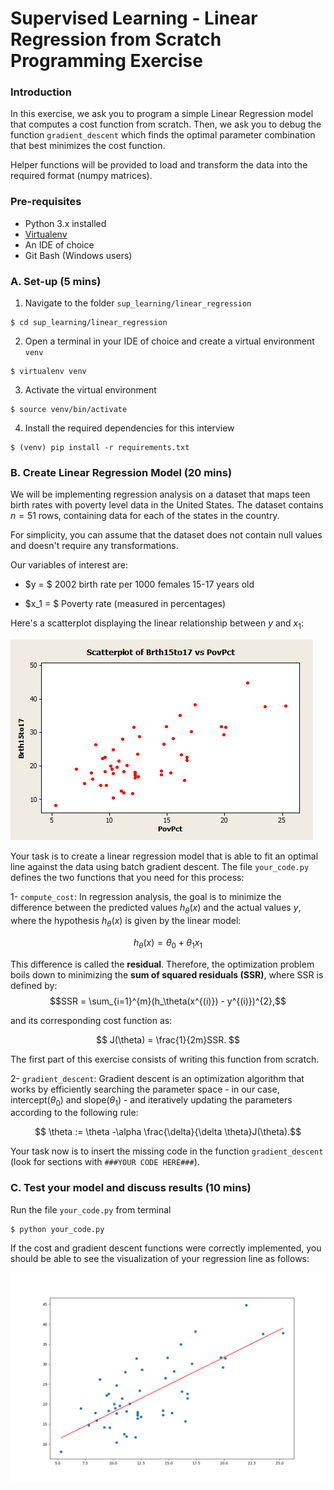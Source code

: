 # Supervised Learning - Linear Regression from Scratch Programming Exercise

### **Introduction**
In this exercise, we ask you to program a simple Linear Regression model that computes a cost function from scratch. Then, we ask you to debug the function `gradient_descent` which finds the optimal parameter combination that best minimizes the cost function. 

Helper functions will be provided to load and transform the data into the required format (numpy matrices).

### **Pre-requisites**
- Python 3.x installed
- [Virtualenv](https://virtualenv.pypa.io/en/latest/)
- An IDE of choice
- Git Bash (Windows users)

### **A. Set-up (5 mins)**
1. Navigate to the folder `sup_learning/linear_regression`
```
$ cd sup_learning/linear_regression
```
2. Open a terminal in your IDE of choice and create a virtual environment `venv`
```
$ virtualenv venv
```
3. Activate the virtual environment
```
$ source venv/bin/activate
```
4. Install the required dependencies for this interview
```
$ (venv) pip install -r requirements.txt
```

### **B. Create Linear Regression Model (20 mins)**
We will be implementing regression analysis on a dataset that maps teen birth rates with poverty level data in the United States. The dataset contains $n=51$ rows, containing data for each of the states in the country.

For simplicity, you can assume that the dataset does not contain null values and doesn't require any transformations.

Our variables of interest are:

* $y = $ 2002 birth rate per 1000 females 15-17 years old

* $x_1 = $ Poverty rate (measured in percentages)

Here's a scatterplot displaying the linear relationship between $y$ and $x_1$:

![scatterplot](scatterplot.png)

Your task is to create a linear regression model that is able to fit an optimal line against the data using batch gradient descent. The file `your_code.py` defines the two functions that you need for this process:

1- `compute_cost`: In regression analysis, the goal is to minimize the difference between the predicted values $h_\theta(x)$ and the actual values $y$, where the hypothesis $h_\theta(x)$ is given by the linear model:

$$ h_\theta(x) = \theta_0 + \theta_1x_1 $$

This difference is called the **residual**. Therefore, the optimization problem boils down to minimizing the **sum of squared residuals (SSR)**, where SSR is defined by:
$$SSR = \sum_{i=1}^{m}(h_\theta(x^{(i)}) - y^{(i)})^{2},$$

and its corresponding cost function as:

$$ J(\theta) = \frac{1}{2m}SSR. $$

The first part of this exercise consists of writing this function from scratch.

2- `gradient_descent`: Gradient descent is an optimization algorithm that works by efficiently searching the parameter space - in our case, intercept($\theta_0$) and slope($\theta_1$) - and iteratively updating the parameters according to the following rule:

$$ \theta := \theta -\alpha \frac{\delta}{\delta \theta}J(\theta).$$

Your task now is to insert the missing code in the function `gradient_descent` (look for sections with `###YOUR CODE HERE###`).

### **C. Test your model and discuss results (10 mins)**

Run the file `your_code.py` from terminal
```
$ python your_code.py
```
If the cost and gradient descent functions were correctly implemented, you should be able to see the visualization of your regression line as follows:

![lr_output](lr_output.png)
